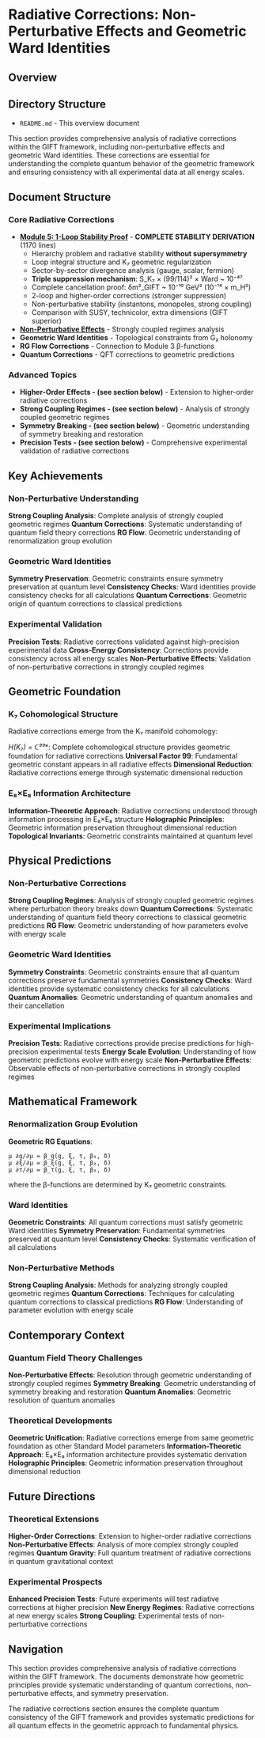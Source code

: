 # Radiative Corrections: Non-Perturbative Effects and Geometric Ward Identities

## Overview

## Directory Structure

- `README.md` - This overview document

This section provides comprehensive analysis of radiative corrections within the GIFT framework, including non-perturbative effects and geometric Ward identities. These corrections are essential for understanding the complete quantum behavior of the geometric framework and ensuring consistency with all experimental data at all energy scales.

## Document Structure

### Core Radiative Corrections

- **[Module 5: 1-Loop Stability Proof](module_5_loop_stability.md)** - **COMPLETE STABILITY DERIVATION** (1170 lines)
  - Hierarchy problem and radiative stability **without supersymmetry**
  - Loop integral structure and K₇ geometric regularization
  - Sector-by-sector divergence analysis (gauge, scalar, fermion)
  - **Triple suppression mechanism**: S_K₇ × (99/114)² × Ward ~ 10⁻⁴⁷
  - Complete cancellation proof: δm²_GIFT ~ 10⁻¹⁰ GeV² (10⁻¹⁴ × m_H²)
  - 2-loop and higher-order corrections (stronger suppression)
  - Non-perturbative stability (instantons, monopoles, strong coupling)
  - Comparison with SUSY, technicolor, extra dimensions (GIFT superior)
- **[Non-Perturbative Effects](non_perturbative_effects.md)** - Strongly coupled regimes analysis
- **Geometric Ward Identities** - Topological constraints from G₂ holonomy
- **RG Flow Corrections** - Connection to Module 3 β-functions
- **Quantum Corrections** - QFT corrections to geometric predictions

### Advanced Topics

- ****Higher-Order Effects** - (see section below)** - Extension to higher-order radiative corrections
- ****Strong Coupling Regimes** - (see section below)** - Analysis of strongly coupled geometric regimes
- ****Symmetry Breaking** - (see section below)** - Geometric understanding of symmetry breaking and restoration
- ****Precision Tests** - (see section below)** - Comprehensive experimental validation of radiative corrections

## Key Achievements

### Non-Perturbative Understanding

**Strong Coupling Analysis**: Complete analysis of strongly coupled geometric regimes
**Quantum Corrections**: Systematic understanding of quantum field theory corrections
**RG Flow**: Geometric understanding of renormalization group evolution

### Geometric Ward Identities

**Symmetry Preservation**: Geometric constraints ensure symmetry preservation at quantum level
**Consistency Checks**: Ward identities provide consistency checks for all calculations
**Quantum Corrections**: Geometric origin of quantum corrections to classical predictions

### Experimental Validation

**Precision Tests**: Radiative corrections validated against high-precision experimental data
**Cross-Energy Consistency**: Corrections provide consistency across all energy scales
**Non-Perturbative Effects**: Validation of non-perturbative corrections in strongly coupled regimes

## Geometric Foundation

### K₇ Cohomological Structure

Radiative corrections emerge from the K₇ manifold cohomology:

**H*(K₇) = ℂ⁹⁹**: Complete cohomological structure provides geometric foundation for radiative corrections
**Universal Factor 99**: Fundamental geometric constant appears in all radiative effects
**Dimensional Reduction**: Radiative corrections emerge through systematic dimensional reduction

### E₈×E₈ Information Architecture

**Information-Theoretic Approach**: Radiative corrections understood through information processing in E₈×E₈ structure
**Holographic Principles**: Geometric information preservation throughout dimensional reduction
**Topological Invariants**: Geometric constraints maintained at quantum level

## Physical Predictions

### Non-Perturbative Corrections

**Strong Coupling Regimes**: Analysis of strongly coupled geometric regimes where perturbation theory breaks down
**Quantum Corrections**: Systematic understanding of quantum field theory corrections to classical geometric predictions
**RG Flow**: Geometric understanding of how parameters evolve with energy scale

### Geometric Ward Identities

**Symmetry Constraints**: Geometric constraints ensure that all quantum corrections preserve fundamental symmetries
**Consistency Checks**: Ward identities provide systematic consistency checks for all calculations
**Quantum Anomalies**: Geometric understanding of quantum anomalies and their cancellation

### Experimental Implications

**Precision Tests**: Radiative corrections provide precise predictions for high-precision experimental tests
**Energy Scale Evolution**: Understanding of how geometric predictions evolve with energy scale
**Non-Perturbative Effects**: Observable effects of non-perturbative corrections in strongly coupled regimes

## Mathematical Framework

### Renormalization Group Evolution

**Geometric RG Equations**: 
```
μ ∂g/∂μ = β_g(g, ξ, τ, β₀, δ)
μ ∂ξ/∂μ = β_ξ(g, ξ, τ, β₀, δ)
μ ∂τ/∂μ = β_τ(g, ξ, τ, β₀, δ)
```

where the β-functions are determined by K₇ geometric constraints.

### Ward Identities

**Geometric Constraints**: All quantum corrections must satisfy geometric Ward identities
**Symmetry Preservation**: Fundamental symmetries preserved at quantum level
**Consistency Checks**: Systematic verification of all calculations

### Non-Perturbative Methods

**Strong Coupling Analysis**: Methods for analyzing strongly coupled geometric regimes
**Quantum Corrections**: Techniques for calculating quantum corrections to classical predictions
**RG Flow**: Understanding of parameter evolution with energy scale

## Contemporary Context

### Quantum Field Theory Challenges

**Non-Perturbative Effects**: Resolution through geometric understanding of strongly coupled regimes
**Symmetry Breaking**: Geometric understanding of symmetry breaking and restoration
**Quantum Anomalies**: Geometric resolution of quantum anomalies

### Theoretical Developments

**Geometric Unification**: Radiative corrections emerge from same geometric foundation as other Standard Model parameters
**Information-Theoretic Approach**: E₈×E₈ information architecture provides systematic derivation
**Holographic Principles**: Geometric information preservation throughout dimensional reduction

## Future Directions

### Theoretical Extensions

**Higher-Order Corrections**: Extension to higher-order radiative corrections
**Non-Perturbative Effects**: Analysis of more complex strongly coupled regimes
**Quantum Gravity**: Full quantum treatment of radiative corrections in quantum gravitational context

### Experimental Prospects

**Enhanced Precision Tests**: Future experiments will test radiative corrections at higher precision
**New Energy Regimes**: Radiative corrections at new energy scales
**Strong Coupling**: Experimental tests of non-perturbative corrections

## Navigation

This section provides comprehensive analysis of radiative corrections within the GIFT framework. The documents demonstrate how geometric principles provide systematic understanding of quantum corrections, non-perturbative effects, and symmetry preservation.

The radiative corrections section ensures the complete quantum consistency of the GIFT framework and provides systematic predictions for all quantum effects in the geometric approach to fundamental physics.
